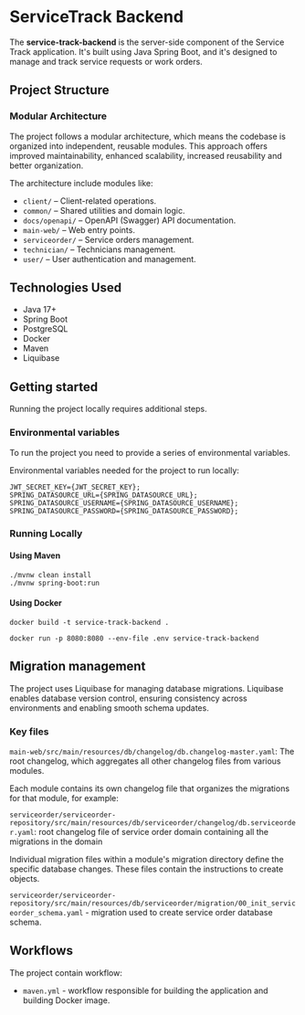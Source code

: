 # ServiceTrack Backend

The **service-track-backend** is the server-side component of the Service Track application. 
It's built using Java Spring Boot, and it's designed to manage and track service requests or work orders.

## Project Structure

### Modular Architecture
The project follows a modular architecture, which means the codebase is organized into independent, reusable modules.
This approach offers improved maintainability, enhanced scalability, increased reusability and better organization.

The architecture include modules like:

- `client/` – Client-related operations.
- `common/` – Shared utilities and domain logic.
- `docs/openapi/` – OpenAPI (Swagger) API documentation.
- `main-web/` – Web entry points.
- `serviceorder/` – Service orders management.
- `technician/` – Technicians management.
- `user/` – User authentication and management.

## Technologies Used

- Java 17+
- Spring Boot
- PostgreSQL
- Docker
- Maven
- Liquibase

## Getting started

Running the project locally requires additional steps.

### Environmental variables
To run the project you need to provide a series of environmental variables.

Environmental variables needed for the project to run locally:

```env
JWT_SECRET_KEY={JWT_SECRET_KEY};
SPRING_DATASOURCE_URL={SPRING_DATASOURCE_URL};
SPRING_DATASOURCE_USERNAME={SPRING_DATASOURCE_USERNAME};
SPRING_DATASOURCE_PASSWORD={SPRING_DATASOURCE_PASSWORD};
```

### Running Locally

#### Using Maven
```
./mvnw clean install
./mvnw spring-boot:run
```

#### Using Docker
```
docker build -t service-track-backend .

docker run -p 8080:8080 --env-file .env service-track-backend
```

## Migration management
The project uses Liquibase for managing database migrations. Liquibase enables database version control, ensuring consistency across environments and enabling smooth schema updates.

### Key files
`main-web/src/main/resources/db/changelog/db.changelog-master.yaml`:  The root changelog, which aggregates all other changelog files from various modules.

Each module contains its own changelog file that organizes the migrations for that module, for example: 

`serviceorder/serviceorder-repository/src/main/resources/db/serviceorder/changelog/db.serviceorder.yaml`: root changelog file of service order domain containing all the migrations in the domain


Individual migration files within a module's migration directory define the specific database changes. These files contain the instructions to create objects.

`serviceorder/serviceorder-repository/src/main/resources/db/serviceorder/migration/00_init_serviceorder_schema.yaml` - migration used to create service order database schema.

## Workflows
The project contain workflow:
- `maven.yml` - workflow responsible for building the application and building Docker image.
